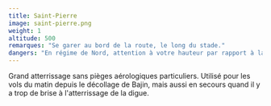 ```yaml
---
title: Saint-Pierre
image: saint-pierre.png
weight: 1
altitude: 500
remarques: "Se garer au bord de la route, le long du stade."
dangers: "En régime de Nord, attention à votre hauteur par rapport à la route."
---
```


Grand atterrissage sans pièges aérologiques particuliers. Utilisé pour les vols du matin depuis le décollage de Bajin, mais aussi en secours quand il y a trop de brise à l'atterrissage de la digue.
